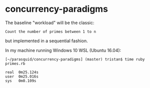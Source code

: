 # concurrency-paradigms

The baseline "workload" will be the classic:

    Count the number of primes between 1 to n

but implemented in a sequential fashion.

In my machine running Windows 10 WSL (Ubuntu 16.04):

```
[~/parasquid/concurrency-paradigms] (master) tristan$ time ruby primes.rb

real  0m25.124s
user  0m25.016s
sys   0m0.109s
```
